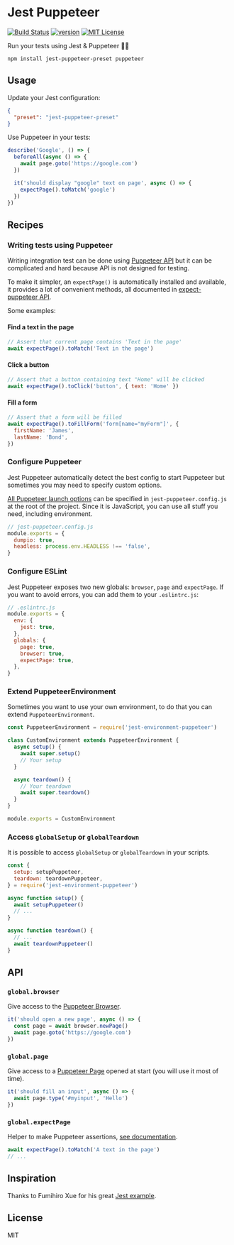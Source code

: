 # Jest Puppeteer

[![Build Status][build-badge]][build]
[![version][version-badge]][package]
[![MIT License][license-badge]][license]

Run your tests using Jest & Puppeteer 🎪✨

```
npm install jest-puppeteer-preset puppeteer
```

## Usage

Update your Jest configuration:

```json
{
  "preset": "jest-puppeteer-preset"
}
```

Use Puppeteer in your tests:

```js
describe('Google', () => {
  beforeAll(async () => {
    await page.goto('https://google.com')
  })

  it('should display "google" text on page', async () => {
    expectPage().toMatch('google')
  })
})
```

## Recipes

### Writing tests using Puppeteer

Writing integration test can be done using [Puppeteer API](<(https://github.com/GoogleChrome/puppeteer/blob/master/docs/api.md)>) but it can be complicated and hard because API is not designed for testing.

To make it simpler, an `expectPage()` is automatically installed and available, it provides a lot of convenient methods, all documented in [expect-puppeteer API](https://github.com/smooth-code/jest-puppeteer/tree/master/packages/expect-puppeteer#api).

Some examples:

#### Find a text in the page

```js
// Assert that current page contains 'Text in the page'
await expectPage().toMatch('Text in the page')
```

#### Click a button

```js
// Assert that a button containing text "Home" will be clicked
await expectPage().toClick('button', { text: 'Home' })
```

#### Fill a form

```js
// Assert that a form will be filled
await expectPage().toFillForm('form[name="myForm"]', {
  firstName: 'James',
  lastName: 'Bond',
})
```

### Configure Puppeteer

Jest Puppeteer automatically detect the best config to start Puppeteer but sometimes you may need to specify custom options.

[All Puppeteer launch options](https://github.com/GoogleChrome/puppeteer/blob/master/docs/api.md#puppeteerlaunchoptions) can be specified in `jest-puppeteer.config.js` at the root of the project. Since it is JavaScript, you can use all stuff you need, including environment.

```js
// jest-puppeteer.config.js
module.exports = {
  dumpio: true,
  headless: process.env.HEADLESS !== 'false',
}
```

### Configure ESLint

Jest Puppeteer exposes two new globals: `browser`, `page` and `expectPage`. If you want to avoid errors, you can add them to your `.eslintrc.js`:

```js
// .eslintrc.js
module.exports = {
  env: {
    jest: true,
  },
  globals: {
    page: true,
    browser: true,
    expectPage: true,
  },
}
```

### Extend PuppeteerEnvironment

Sometimes you want to use your own environment, to do that you can extend `PuppeteerEnvironment`.

```js
const PuppeteerEnvironment = require('jest-environment-puppeteer')

class CustomEnvironment extends PuppeteerEnvironment {
  async setup() {
    await super.setup()
    // Your setup
  }

  async teardown() {
    // Your teardown
    await super.teardown()
  }
}

module.exports = CustomEnvironment
```

### Access `globalSetup` or `globalTeardown`

It is possible to access `globalSetup` or `globalTeardown` in your scripts.

```js
const {
  setup: setupPuppeteer,
  teardown: teardownPuppeteer,
} = require('jest-environment-puppeteer')

async function setup() {
  await setupPuppeteer()
  // ...
}

async function teardown() {
  // ...
  await teardownPuppeteer()
}
```

## API

### `global.browser`

Give access to the [Puppeteer Browser](https://github.com/GoogleChrome/puppeteer/blob/master/docs/api.md#class-browser).

```js
it('should open a new page', async () => {
  const page = await browser.newPage()
  await page.goto('https://google.com')
})
```

### `global.page`

Give access to a [Puppeteer Page](https://github.com/GoogleChrome/puppeteer/blob/master/docs/api.md#class-page) opened at start (you will use it most of time).

```js
it('should fill an input', async () => {
  await page.type('#myinput', 'Hello')
})
```

### `global.expectPage`

Helper to make Puppeteer assertions, [see documentation](https://github.com/smooth-code/jest-puppeteer/tree/master/packages/expect-puppeteer#api).

```js
await expectPage().toMatch('A text in the page')
// ...
```

## Inspiration

Thanks to Fumihiro Xue for his great [Jest example](https://github.com/xfumihiro/jest-puppeteer-example).

## License

MIT

[build-badge]: https://img.shields.io/travis/smooth-code/jest-puppeteer.svg?style=flat-square
[build]: https://travis-ci.org/smooth-code/jest-puppeteer
[version-badge]: https://img.shields.io/npm/v/jest-environment-puppeteer.svg?style=flat-square
[package]: https://www.npmjs.com/package/jest-environment-puppeteer
[license-badge]: https://img.shields.io/npm/l/jest-environment-puppeteer.svg?style=flat-square
[license]: https://github.com/smooth-code/jest-puppeteer/blob/master/LICENSE
